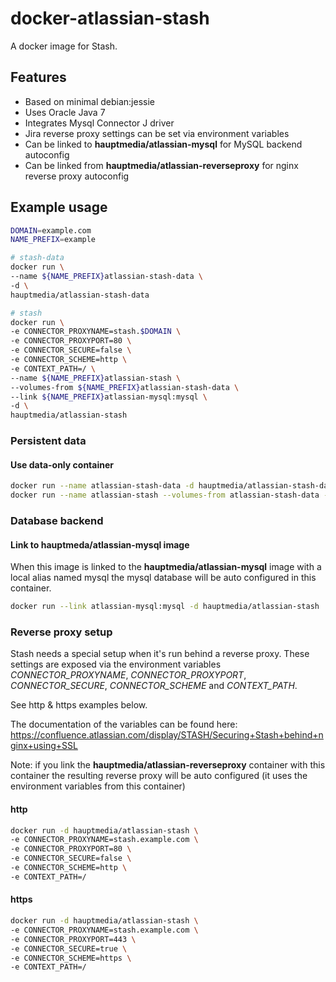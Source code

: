# docker-atlassian-stash

A docker image for Stash.

## Features

* Based on minimal debian:jessie 
* Uses Oracle Java 7
* Integrates Mysql Connector J driver
* Jira reverse proxy settings can be set via environment variables
* Can be linked to **hauptmedia/atlassian-mysql** for MySQL backend autoconfig
* Can be linked from **hauptmedia/atlassian-reverseproxy** for nginx reverse proxy autoconfig

## Example usage

```bash
DOMAIN=example.com
NAME_PREFIX=example

# stash-data
docker run \
--name ${NAME_PREFIX}atlassian-stash-data \
-d \
hauptmedia/atlassian-stash-data

# stash
docker run \
-e CONNECTOR_PROXYNAME=stash.$DOMAIN \
-e CONNECTOR_PROXYPORT=80 \
-e CONNECTOR_SECURE=false \
-e CONNECTOR_SCHEME=http \
-e CONTEXT_PATH=/ \
--name ${NAME_PREFIX}atlassian-stash \
--volumes-from ${NAME_PREFIX}atlassian-stash-data \
--link ${NAME_PREFIX}atlassian-mysql:mysql \
-d \
hauptmedia/atlassian-stash
```

### Persistent data

#### Use data-only container

```bash
docker run --name atlassian-stash-data -d hauptmedia/atlassian-stash-data
docker run --name atlassian-stash --volumes-from atlassian-stash-data -d hauptmedia/atlassian-stash
```

### Database backend

#### Link to hauptmeda/atlassian-mysql image

When this image is linked to the **hauptmedia/atlassian-mysql** image with a local alias named mysql the mysql database will be auto configured in this container.

```bash
docker run --link atlassian-mysql:mysql -d hauptmedia/atlassian-stash
```

### Reverse proxy setup

Stash needs a special setup when it's run behind a reverse proxy. These settings are exposed via the environment variables *CONNECTOR_PROXYNAME*, *CONNECTOR_PROXYPORT*, *CONNECTOR_SECURE*, *CONNECTOR_SCHEME* and *CONTEXT_PATH*.

See http & https examples below.

The documentation of the variables can be found here: https://confluence.atlassian.com/display/STASH/Securing+Stash+behind+nginx+using+SSL

Note: if you link the **hauptmedia/atlassian-reverseproxy** container with this container the resulting reverse proxy will be auto configured (it uses the environment variables from this container)

#### http

```bash
docker run -d hauptmedia/atlassian-stash \
-e CONNECTOR_PROXYNAME=stash.example.com \
-e CONNECTOR_PROXYPORT=80 \
-e CONNECTOR_SECURE=false \
-e CONNECTOR_SCHEME=http \
-e CONTEXT_PATH=/
```

#### https

```bash
docker run -d hauptmedia/atlassian-stash \
-e CONNECTOR_PROXYNAME=stash.example.com \
-e CONNECTOR_PROXYPORT=443 \
-e CONNECTOR_SECURE=true \
-e CONNECTOR_SCHEME=https \
-e CONTEXT_PATH=/
```


